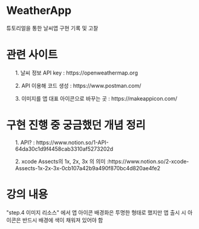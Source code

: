 # WeatherApp
튜토리얼을 통한 날씨앱 구현 기록 및 고찰

<h1> 관련 사이트 </h1>
<ol> 1. 날씨 정보 API key : https://openweathermap.org </ol>
<ol> 2. API 이용해 코드 생성 : https://www.postman.com/ </ol>
<ol> 3. 이미지를 앱 대표 아이콘으로 바꾸는 곳 : https://makeappicon.com/ </ol>


<h1> 구현 진행 중 궁금했던 개념 정리 </h1>
<ol> 1. API? : https://www.notion.so/1-API-64da30c1d9f4458cab3310af5273202d </ol>
<ol> 2. xcode Assects의  1x, 2x, 3x 의 의미 :https://www.notion.so/2-xcode-Assects-1x-2x-3x-0cb107a42b9a490f870bc4d820ae4fe2 </ol>



<h1> 강의 내용 </h1>
"step.4 이미지 리소스" 에서 앱 아이콘 배경화은 투명한 형태로 했지만 앱 출시 시 아이콘은 반드시 배경에 색이 채워져 있어야 함

